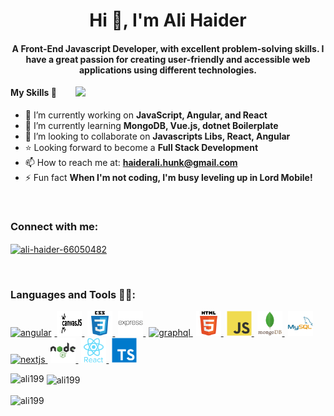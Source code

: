 <h1 align="center">Hi 👋, I'm Ali Haider</h1>
<h4 align="center">A Front-End Javascript Developer, with excellent problem-solving skills. I have a great passion for creating user-friendly and accessible web applications using different technologies.</h4>

<img align="right" width="400" src="https://globaleducation.s3.ap-south-1.amazonaws.com/globaledu/gif/front-end-development.gif" />

<h4 align="left">My Skills 🚀</h4>

- 🔭 I’m currently working on **JavaScript, Angular, and React**
- 🌱 I’m currently learning **MongoDB, Vue.js, dotnet Boilerplate**
- 👯 I’m looking to collaborate on **Javascripts Libs, React, Angular**
- ⭐ Looking forward to become a **Full Stack Development**
- 📫 How to reach me at: **haiderali.hunk@gmail.com**
- ⚡ Fun fact **When I'm not coding, I'm busy leveling up in Lord Mobile!**

<p align="left"></p>
<br />

<h3 align="left">Connect with me:</h3>
<p align="left">
<a href="https://linkedin.com/in/ali-haider-66050482" target="blank"><img align="center" src="https://raw.githubusercontent.com/rahuldkjain/github-profile-readme-generator/master/src/images/icons/Social/linked-in-alt.svg" alt="ali-haider-66050482" height="30" width="40" /></a>
</p>
<br />

<h3 align="left">Languages and Tools 🔧🔨:</h3>
<p align="left"> <a href="https://angular.io" target="_blank" rel="noreferrer"> <img src="https://angular.io/assets/images/logos/angular/angular.svg" alt="angular" width="40" height="40" style="margin-right: 5px;" /> </a> <a href="https://canvasjs.com" target="_blank" rel="noreferrer" style="margin-right: 5px;"> <img src="https://raw.githubusercontent.com/Hardik0307/Hardik0307/master/assets/canvasjs-charts.svg" alt="canvasjs" width="40" height="40"/> </a> <a href="https://www.w3schools.com/css/" target="_blank" rel="noreferrer" style="margin-right: 5px;"> <img src="https://raw.githubusercontent.com/devicons/devicon/master/icons/css3/css3-original-wordmark.svg" alt="css3" width="40" height="40"/> </a> <a href="https://expressjs.com" target="_blank" rel="noreferrer" style="margin-right: 5px;"> <img src="https://raw.githubusercontent.com/devicons/devicon/master/icons/express/express-original-wordmark.svg" alt="express" width="40" height="40"/> </a> <a href="https://graphql.org" target="_blank" rel="noreferrer" style="margin-right: 5px;"> <img src="https://www.vectorlogo.zone/logos/graphql/graphql-icon.svg" alt="graphql" width="40" height="40"/> </a> <a href="https://www.w3.org/html/" target="_blank" rel="noreferrer" style="margin-right: 5px;"> <img src="https://raw.githubusercontent.com/devicons/devicon/master/icons/html5/html5-original-wordmark.svg" alt="html5" width="40" height="40"/> </a> <a href="https://developer.mozilla.org/en-US/docs/Web/JavaScript" target="_blank" rel="noreferrer" style="margin-right: 5px;"> <img src="https://raw.githubusercontent.com/devicons/devicon/master/icons/javascript/javascript-original.svg" alt="javascript" width="40" height="40"/> </a> <a href="https://www.mongodb.com/" target="_blank" rel="noreferrer" style="margin-right: 5px;"> <img src="https://raw.githubusercontent.com/devicons/devicon/master/icons/mongodb/mongodb-original-wordmark.svg" alt="mongodb" width="40" height="40"/> </a> <a href="https://www.mysql.com/" target="_blank" rel="noreferrer" style="margin-right: 5px;"> <img src="https://raw.githubusercontent.com/devicons/devicon/master/icons/mysql/mysql-original-wordmark.svg" alt="mysql" width="40" height="40"/> </a> <a href="https://nextjs.org/" target="_blank" rel="noreferrer" style="margin-right: 5px;"> <img src="https://cdn.worldvectorlogo.com/logos/nextjs-2.svg" alt="nextjs" width="40" height="40"/> </a> <a href="https://nodejs.org" target="_blank" rel="noreferrer" style="margin-right: 5px;"> <img src="https://raw.githubusercontent.com/devicons/devicon/master/icons/nodejs/nodejs-original-wordmark.svg" alt="nodejs" width="40" height="40"/> </a> <a href="https://reactjs.org/" target="_blank" rel="noreferrer" style="margin-right: 5px;"> <img src="https://raw.githubusercontent.com/devicons/devicon/master/icons/react/react-original-wordmark.svg" alt="react" width="40" height="40"/> </a> <a href="https://www.typescriptlang.org/" target="_blank" rel="noreferrer" style="margin-right: 5px;"> <img src="https://raw.githubusercontent.com/devicons/devicon/master/icons/typescript/typescript-original.svg" alt="typescript" width="40" height="40"/> </a> </p>

<p><img align="left" src="https://github-readme-stats.vercel.app/api/top-langs?username=ali199&show_icons=true&locale=en&layout=compact" alt="ali199" /></p>

<p>&nbsp;<img align="center" src="https://github-readme-stats.vercel.app/api?username=ali199&show_icons=true&locale=en" alt="ali199" /></p>

<p><img align="center" src="https://github-readme-streak-stats.herokuapp.com/?user=ali199&" alt="ali199" /></p>
